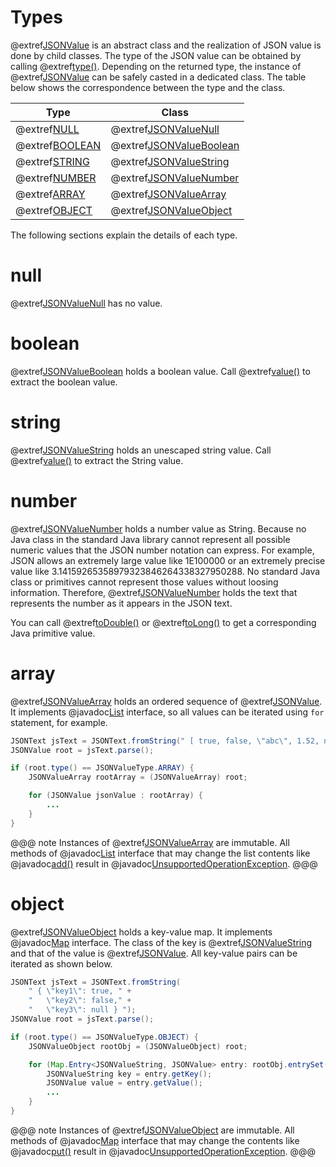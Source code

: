 # Types

@extref[JSONValue](javadoc:value/JSONValue.html) is an abstract class and
the realization of JSON value is done by child classes. The type of the
JSON value can be obtained by calling 
@extref[type()](javadoc:value/JSONValue.html#type()). Depending on the
returned type, the instance of @extref[JSONValue](javadoc:value/JSONValue.html)
can be safely casted in a dedicated class. The table below shows the correspondence
between the type and the class.

| Type                                                       | Class                                                          |
| ---------------------------------------------------------- | -------------------------------------------------------------- |
| @extref[NULL](javadoc:value/JSONValueType.html#NULL)       | @extref[JSONValueNull](javadoc:value/JSONValueNull.html)       |
| @extref[BOOLEAN](javadoc:value/JSONValueType.html#BOOLEAN) | @extref[JSONValueBoolean](javadoc:value/JSONValueBoolean.html) |
| @extref[STRING](javadoc:value/JSONValueType.html#STRING)   | @extref[JSONValueString](javadoc:value/JSONValueString.html)   |
| @extref[NUMBER](javadoc:value/JSONValueType.html#NUMBER)   | @extref[JSONValueNumber](javadoc:value/JSONValueNumber.html)   |
| @extref[ARRAY](javadoc:value/JSONValueType.html#ARRAY)     | @extref[JSONValueArray](javadoc:value/JSONValueArray.html)     |
| @extref[OBJECT](javadoc:value/JSONValueType.html#OBJECT)   | @extref[JSONValueObject](javadoc:value/JSONValueObject.html)   |

The following sections explain the details of each type.

# null

@extref[JSONValueNull](javadoc:value/JSONValueNull.html) has no value.

# boolean

@extref[JSONValueBoolean](javadoc:value/JSONValueBoolean.html) holds a boolean value.
Call @extref[value()](javadoc:value/JSONValueBoolean.html#value()) to extract the
boolean value.

# string

@extref[JSONValueString](javadoc:value/JSONValueString.html) holds an unescaped
string value. Call @extref[value()](javadoc:value/JSONValueString.html#value())
to extract the String value.

# number

@extref[JSONValueNumber](javadoc:value/JSONValueNumber.html) holds a number value
as String. Because no Java class in the standard Java library cannot represent 
all possible numeric values that the JSON number notation can express. For example,
JSON allows an extremely large value like 1E100000 or an extremely precise value
like 3.14159265358979323846264338327950288. No standard Java class or primitives
cannot represent those values without loosing information. Therefore, 
@extref[JSONValueNumber](javadoc:value/JSONValueNumber.html) holds the text that
represents the number as it appears in the JSON text.

You can call @extref[toDouble()](javadoc:value/JSONValueNumber.html#toDouble()) or
@extref[toLong()](javadoc:value/JSONValueNumber.html#toLong()) to get a corresponding Java
primitive value.

# array

@extref[JSONValueArray](javadoc:value/JSONValueArray.html) holds an ordered sequence
of @extref[JSONValue](javadoc:value/JSONValue.html). It implements
@javadoc[List](java.util.List) interface,
so all values can be iterated using `for` statement, for example.

```java
JSONText jsText = JSONText.fromString(" [ true, false, \"abc\", 1.52, null ] ");
JSONValue root = jsText.parse();

if (root.type() == JSONValueType.ARRAY) {
    JSONValueArray rootArray = (JSONValueArray) root;

    for (JSONValue jsonValue : rootArray) {
        ...
    }
}
```

@@@ note
Instances of @extref[JSONValueArray](javadoc:value/JSONValueArray.html) are immutable.
All methods of @javadoc[List](java.util.List) interface that may change the list
contents like @javadoc[add()](java.util.List#add(E)) result in 
@javadoc[UnsupportedOperationException](java.lang.UnsupportedOperationException).
@@@

# object

@extref[JSONValueObject](javadoc:value/JSONValueObject.html) holds a key-value
map. It implements @javadoc[Map](java.util.Map) interface.
The class of the key is @extref[JSONValueString](javadoc:value/JSONValueString.html)
and that of the value is @extref[JSONValue](javadoc:value/JSONValue.html). All
key-value pairs can be iterated as shown below.

```java
JSONText jsText = JSONText.fromString(
    " { \"key1\": true, " +
    "   \"key2\": false," +
    "   \"key3\": null } ");
JSONValue root = jsText.parse();

if (root.type() == JSONValueType.OBJECT) {
    JSONValueObject rootObj = (JSONValueObject) root;

    for (Map.Entry<JSONValueString, JSONValue> entry: rootObj.entrySet()) {
        JSONValueString key = entry.getKey();
        JSONValue value = entry.getValue();
        ...
    }
}
```

@@@ note
Instances of @extref[JSONValueObject](javadoc:value/JSONValueObject.html) are immutable.
All methods of @javadoc[Map](java.util.Map) interface that may change the 
contents like @javadoc[put()](java.util.Map#put(K,V)) result in 
@javadoc[UnsupportedOperationException](java.lang.UnsupportedOperationException).
@@@